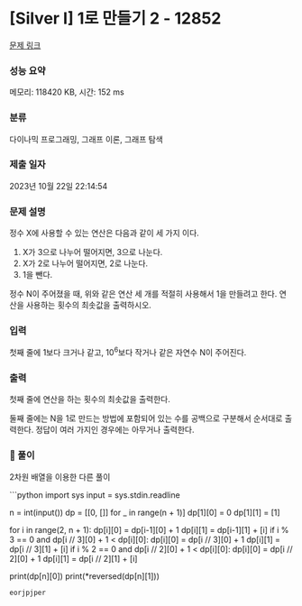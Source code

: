 # [Silver I] 1로 만들기 2 - 12852 

[문제 링크](https://www.acmicpc.net/problem/12852) 

### 성능 요약

메모리: 118420 KB, 시간: 152 ms

### 분류

다이나믹 프로그래밍, 그래프 이론, 그래프 탐색

### 제출 일자

2023년 10월 22일 22:14:54

### 문제 설명

<p>정수 X에 사용할 수 있는 연산은 다음과 같이 세 가지 이다.</p>

<ol>
	<li>X가 3으로 나누어 떨어지면, 3으로 나눈다.</li>
	<li>X가 2로 나누어 떨어지면, 2로 나눈다.</li>
	<li>1을 뺀다.</li>
</ol>

<p>정수 N이 주어졌을 때, 위와 같은 연산 세 개를 적절히 사용해서 1을 만들려고 한다. 연산을 사용하는 횟수의 최솟값을 출력하시오.</p>

### 입력 

 <p>첫째 줄에 1보다 크거나 같고, 10<sup>6</sup>보다 작거나 같은 자연수 N이 주어진다.</p>

### 출력 

 <p>첫째 줄에 연산을 하는 횟수의 최솟값을 출력한다.</p>

<p>둘째 줄에는 N을 1로 만드는 방법에 포함되어 있는 수를 공백으로 구분해서 순서대로 출력한다. 정답이 여러 가지인 경우에는 아무거나 출력한다.</p>

### 📌 풀이
<p>2차원 배열을 이용한 다른 풀이</p>
```python
import sys
input = sys.stdin.readline

n = int(input())
dp = [[0, []] for _ in range(n + 1)]
dp[1][0] = 0
dp[1][1] = [1]

for i in range(2, n + 1):
    dp[i][0] = dp[i-1][0] + 1
    dp[i][1] = dp[i-1][1] + [i]
    if i % 3 == 0 and dp[i // 3][0] + 1 < dp[i][0]:
        dp[i][0] = dp[i // 3][0] + 1
        dp[i][1] = dp[i // 3][1] + [i]
    if i % 2 == 0 and dp[i // 2][0] + 1 < dp[i][0]:
        dp[i][0] = dp[i // 2][0] + 1
        dp[i][1] = dp[i // 2][1] + [i]

print(dp[n][0])
print(*reversed(dp[n][1]))
```
eorjpjper
```

